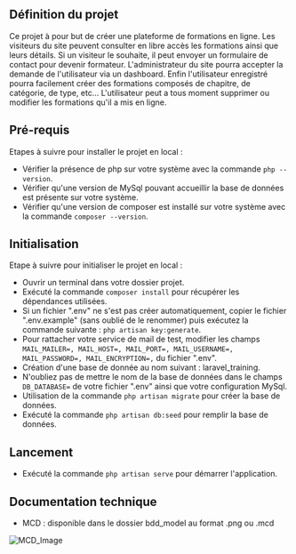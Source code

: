 ## Définition du projet
Ce projet à pour but de créer une plateforme de formations en ligne. Les visiteurs du site peuvent consulter en libre accès les formations ainsi que leurs détails.
Si un visiteur le souhaite, il peut envoyer un formulaire de contact pour devenir formateur. L'administrateur du site pourra accepter la demande de l'utilisateur via un dashboard. Enfin l'utilisateur enregistré pourra facilement créer des formations composés de chapitre, de catégorie, de type, etc... L'utilisateur peut a tous moment supprimer ou modifier les formations qu'il a mis en ligne.


## Pré-requis

Etapes à suivre pour installer le projet en local : 
- Vérifier la présence de php sur votre système avec la commande ```php --version```.
- Vérifier qu'une version de MySql pouvant accueillir la base de données est présente sur votre système.
- Vérifier qu'une version de composer est installé sur votre système avec la commande ```composer --version```.

## Initialisation

Etape à suivre pour initialiser le projet en local :
- Ouvrir un terminal dans votre dossier projet.
- Exécuté la commande ```composer install``` pour récupérer les dépendances utilisées.
- Si un fichier ".env" ne s'est pas créer automatiquement, copier le fichier ".env.example" (sans oublié de le renommer) puis exécutez la commande suivante : ```php artisan key:generate```.
- Pour rattacher votre service de mail de test, modifier les champs ```MAIL_MAILER=, MAIL_HOST=, MAIL_PORT=, MAIL_USERNAME=, MAIL_PASSWORD=, MAIL_ENCRYPTION=,``` du fichier ".env".
- Création d'une base de donnée au nom suivant : laravel_training.
- N'oubliez pas de mettre le nom de la base de données dans le champs ```DB_DATABASE=``` de votre fichier ".env" ainsi que votre configuration MySql.
- Utilisation de la commande ```php artisan migrate``` pour créer la base de données.
- Exécuté la commande ```php artisan db:seed``` pour remplir la base de données.

## Lancement

- Exécuté la commande ```php artisan serve``` pour démarrer l'application.


## Documentation technique

- MCD : disponible dans le dossier bdd_model au format .png ou .mcd

<img src="bdd_model/mcd.png" alt="MCD_Image">
